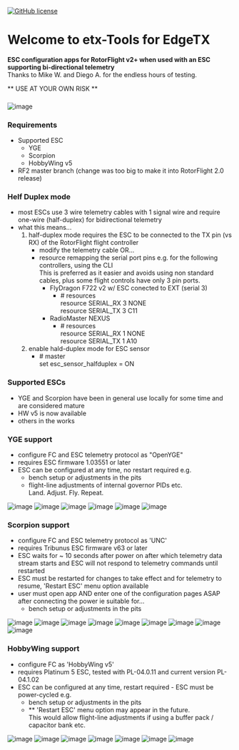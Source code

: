 [![GitHub license](https://img.shields.io/github/license/bob01/etxwidgets)](https://github.com/bob01/etxwidgets/main/LICENSE)


# Welcome to etx-Tools for EdgeTX
**ESC configuration apps for RotorFlight v2+ when used with an ESC supporting bi-directional telemetry**<br>Thanks to Mike W. and Diego A. for the endless hours of testing.

** USE AT YOUR OWN RISK **
###
![image](https://github.com/bob01/etx-tools/assets/4014433/0f000de7-31b1-4503-ae66-3a3b108e9111)


### Requirements
- Supported ESC
   - YGE
   - Scorpion
   - HobbyWing v5
- RF2 master branch (change was too big to make it into RotorFlight 2.0 release)

### Helf Duplex mode
- most ESCs use 3 wire telemetry cables with 1 signal wire and require one-wire (half-duplex) for bidirectional telemetry
- what this means...
  1) half-duplex mode requires the ESC to be connected to the TX pin (vs RX) of the RotorFlight flight controller
     - modify the telemetry cable OR...
     - resource remapping the serial port pins e.g. for the following controllers, using the CLI<br>
       This is preferred as it easier and avoids using non standard cables, plus some flight controls have only 3 pin ports.
       - FlyDragon F722 v2 w/ ESC conected to EXT (serial 3)
         - \# resources<br>
           resource SERIAL_RX 3 NONE<br>
           resource SERIAL_TX 3 C11
       - RadioMaster NEXUS
         - \# resources<br>
           resource SERIAL_RX 1 NONE<br>
           resource SERIAL_TX 1 A10
  2) enable hald-duplex mode for ESC sensor
      - \# master<br>
      set esc_sensor_halfduplex = ON

### Supported ESCs
- YGE and Scorpion have been in general use locally for some time and are considered mature
- HW v5 is now available
- others in the works


### YGE support
- configure FC and ESC telemetry protocol as "OpenYGE"
- requires ESC firmware 1.03551 or later
- ESC can be configured at any time, no restart required e.g.
   - bench setup or adjustments in the pits
   - flight-line adjustments of internal governor PIDs etc.<br>Land. Adjust. Fly. Repeat.

![image](https://github.com/rotorflight/rotorflight-firmware/assets/4014433/1a311e7e-ed82-4eab-8c6b-27d0efddfcad)
![image](https://github.com/rotorflight/rotorflight-firmware/assets/4014433/c045a598-e225-4996-888b-1f43eb4ea8fd)
![image](https://github.com/rotorflight/rotorflight-firmware/assets/4014433/b31d914a-893c-41f7-9c8b-cad843efa8bc)
![image](https://github.com/rotorflight/rotorflight-firmware/assets/4014433/7ebeab4a-6f50-4212-b96f-b1a2651a2224)
![image](https://github.com/rotorflight/rotorflight-firmware/assets/4014433/ed93d483-fa10-446d-ac50-41dc3366c8ad)
![image](https://github.com/rotorflight/rotorflight-firmware/assets/4014433/11915e6c-06a6-4553-9d27-e6d2cfbbe691)


### Scorpion support
- configure FC and ESC telemetry protocol as 'UNC'
- requires Tribunus ESC firmware v63 or later
- ESC waits for ~ 10 seconds after power on after which telemetry data stream starts and ESC will not respond to telemetry commands until restarted
- ESC must be restarted for changes to take effect and for telemetry to resume, 'Restart ESC' menu option available
- user must open app AND enter one of the configuration pages ASAP after connecting the power ie suitable for...
   - bench setup or adjustments in the pits

![image](https://github.com/rotorflight/rotorflight-firmware/assets/4014433/a81ade56-de92-478d-b61f-bffad735fcf0)
![image](https://github.com/rotorflight/rotorflight-firmware/assets/4014433/51016168-bc81-4680-9fba-c1ddd990472a)
![image](https://github.com/rotorflight/rotorflight-firmware/assets/4014433/fdade425-e0e1-49c3-ac7d-fe60a8f64970)
![image](https://github.com/rotorflight/rotorflight-firmware/assets/4014433/69c12389-5eef-45b0-836a-f146e4c38f34)
![image](https://github.com/rotorflight/rotorflight-firmware/assets/4014433/51296082-9f9e-4c03-a249-68e17e29a0f1)
![image](https://github.com/rotorflight/rotorflight-firmware/assets/4014433/2fd43236-c876-4983-9fdb-e389b7742204)
![image](https://github.com/rotorflight/rotorflight-firmware/assets/4014433/5e09caed-e315-44c3-85f2-30682413099b)
![image](https://github.com/rotorflight/rotorflight-firmware/assets/4014433/809cadac-b275-41f4-8a38-bfaf3baee006)
![image](https://github.com/rotorflight/rotorflight-firmware/assets/4014433/c98960c5-ae22-4604-aa11-85d9d537ece8)



### HobbyWing support
- configure FC as 'HobbyWing v5'
- requires Platinum 5 ESC, tested with PL-04.0.11 and current version PL-04.1.02
- ESC can be configured at any time, restart required - ESC must be power-cycled e.g.
   - bench setup or adjustments in the pits
   - \*\* 'Restart ESC' menu option may appear in the future.<br>This would allow flight-line adjustments if using a buffer pack / capacitor bank etc.
 
![image](https://github.com/bob01/etx-tools/assets/4014433/b727b4ce-75dc-4cf8-9965-19aec3bf1f70)
![image](https://github.com/bob01/etx-tools/assets/4014433/997232a0-6fa8-49f1-ae17-a096016cc8a4)
![image](https://github.com/bob01/etx-tools/assets/4014433/12a27925-0e76-45e5-a296-bf3177b1f8f9)
![image](https://github.com/bob01/etx-tools/assets/4014433/1f886098-0e5d-4a47-a58c-40b9f96eaedf)
![image](https://github.com/bob01/etx-tools/assets/4014433/b3125f87-88ae-4756-8abc-4c420a0afcaa)
![image](https://github.com/bob01/etx-tools/assets/4014433/2980b767-cd56-4446-aa22-60eaecb3a32a)
![image](https://github.com/bob01/etx-tools/assets/4014433/028ebd5c-f606-4496-a58a-db9d6775f8a1)

